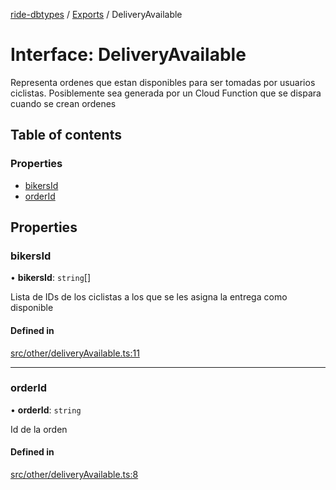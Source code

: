 [ride-dbtypes](../README.md) / [Exports](../modules.md) / DeliveryAvailable

# Interface: DeliveryAvailable

Representa ordenes que estan disponibles para ser tomadas por
usuarios ciclistas.  Posiblemente sea generada por un Cloud Function
que se dispara cuando se crean ordenes

## Table of contents

### Properties

- [bikersId](DeliveryAvailable.md#bikersid)
- [orderId](DeliveryAvailable.md#orderid)

## Properties

### bikersId

• **bikersId**: `string`[]

Lista de IDs de los ciclistas a los que se les asigna la entrega como disponible

#### Defined in

[src/other/deliveryAvailable.ts:11](https://github.com/gatitolabs/ride-dbtypes/blob/0cad899/src/other/deliveryAvailable.ts#L11)

___

### orderId

• **orderId**: `string`

Id de la orden

#### Defined in

[src/other/deliveryAvailable.ts:8](https://github.com/gatitolabs/ride-dbtypes/blob/0cad899/src/other/deliveryAvailable.ts#L8)
